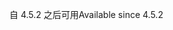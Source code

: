 <span data-ttu-id="db4ea-101">自 4.5.2 之后可用</span><span class="sxs-lookup"><span data-stu-id="db4ea-101">Available since 4.5.2</span></span>